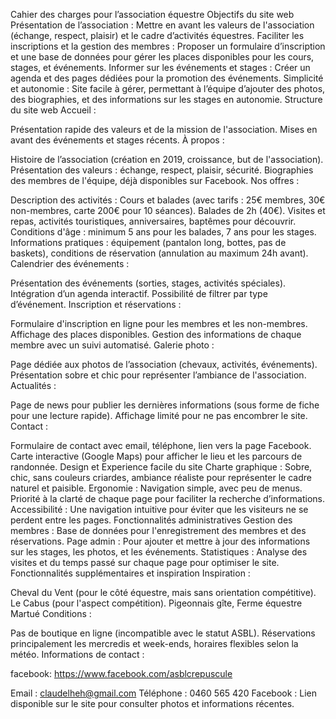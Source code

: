 
Cahier des charges pour l’association équestre
Objectifs du site web
Présentation de l’association : Mettre en avant les valeurs de l'association (échange, respect, plaisir) et le cadre d’activités équestres.
Faciliter les inscriptions et la gestion des membres : Proposer un formulaire d’inscription et une base de données pour gérer les places disponibles pour les cours, stages, et événements.
Informer sur les événements et stages : Créer un agenda et des pages dédiées pour la promotion des événements.
Simplicité et autonomie : Site facile à gérer, permettant à l’équipe d’ajouter des photos, des biographies, et des informations sur les stages en autonomie.
Structure du site web
Accueil : 

Présentation rapide des valeurs et de la mission de l'association.
Mises en avant des événements et stages récents.
À propos :

Histoire de l’association (création en 2019, croissance, but de l'association).
Présentation des valeurs : échange, respect, plaisir, sécurité.
Biographies des membres de l'équipe, déjà disponibles sur Facebook.
Nos offres :

Description des activités :
Cours et balades (avec tarifs : 25€ membres, 30€ non-membres, carte 200€ pour 10 séances).
Balades de 2h (40€).
Visites et repas, activités touristiques, anniversaires, baptêmes pour découvrir.
Conditions d'âge : minimum 5 ans pour les balades, 7 ans pour les stages.
Informations pratiques : équipement (pantalon long, bottes, pas de baskets), conditions de réservation (annulation au maximum 24h avant).
Calendrier des événements :

Présentation des événements (sorties, stages, activités spéciales).
Intégration d’un agenda interactif.
Possibilité de filtrer par type d’événement.
Inscription et réservations :

Formulaire d'inscription en ligne pour les membres et les non-membres.
Affichage des places disponibles.
Gestion des informations de chaque membre avec un suivi automatisé.
Galerie photo :

Page dédiée aux photos de l’association (chevaux, activités, événements).
Présentation sobre et chic pour représenter l’ambiance de l'association.
Actualités :

Page de news pour publier les dernières informations (sous forme de fiche pour une lecture rapide).
Affichage limité pour ne pas encombrer le site.
Contact :

Formulaire de contact avec email, téléphone, lien vers la page Facebook.
Carte interactive (Google Maps) pour afficher le lieu et les parcours de randonnée.
Design et Experience facile du site 
Charte graphique : Sobre, chic, sans couleurs criardes, ambiance réaliste pour représenter le cadre naturel et paisible.
Ergonomie : Navigation simple, avec peu de menus. Priorité à la clarté de chaque page pour faciliter la recherche d’informations.
Accessibilité : Une navigation intuitive pour éviter que les visiteurs ne se perdent entre les pages.
Fonctionnalités administratives
Gestion des membres : Base de données pour l'enregistrement des membres et des réservations.
Page admin : Pour ajouter et mettre à jour des informations sur les stages, les photos, et les événements.
Statistiques : Analyse des visites et du temps passé sur chaque page pour optimiser le site.
Fonctionnalités supplémentaires et inspiration
Inspiration :

Cheval du Vent (pour le côté équestre, mais sans orientation compétitive).
Le Cabus (pour l'aspect compétition).
Pigeonnais gîte, Ferme équestre Martué
Conditions :

Pas de boutique en ligne (incompatible avec le statut ASBL).
Réservations principalement les mercredis et week-ends, horaires flexibles selon la météo.
Informations de contact :

facebook: https://www.facebook.com/asblcrepuscule

Email : claudelheh@gmail.com
Téléphone : 0460 565 420
Facebook : Lien disponible sur le site pour consulter photos et informations récentes.
